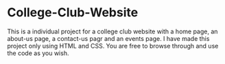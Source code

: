 # College-Club-Website
This is a individual project for a  college club website with a home page, an about-us page, a contact-us pagr and an events page. I have made this project only using HTML and CSS. You are free to browse through and use the code as you wish.
